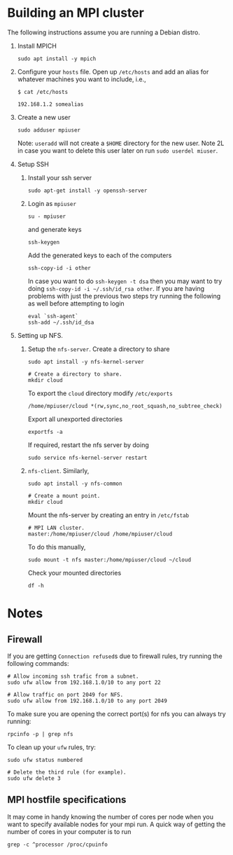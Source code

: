 # Building an MPI cluster

The following instructions assume you are running a Debian distro.

1. Install MPICH
   ```
   sudo apt install -y mpich
   ```

2. Configure your `hosts` file. Open up `/etc/hosts` and add an alias for
   whatever machines you want to include, i.e.,
   ```
   $ cat /etc/hosts

   192.168.1.2 somealias
   ```

3. Create a new user
   ```
   sudo adduser mpiuser
   ```

   Note: `useradd` will not create a `$HOME` directory for the new user.
   Note 2L in case you want to delete this user later on run `sudo userdel
   miuser`.

4. Setup SSH
   1. Install your ssh server
      ```
      sudo apt-get install -y openssh-server
      ```

   2. Login as `mpiuser`
      ```
      su - mpiuser
      ```

      and generate keys 
      ```
      ssh-keygen
      ```

      Add the generated keys to each of the computers
      ```
      ssh-copy-id -i other
      ```

      In case you want to do `ssh-keygen -t dsa` then you may want to try doing
      `ssh-copy-id -i ~/.ssh/id_rsa other`. 
      If you are having problems with just the previous two steps try running
      the following as well before attempting to login
      ```
      eval `ssh-agent`
      ssh-add ~/.ssh/id_dsa
      ```

5. Setting up NFS.
   1. Setup the `nfs-server`. Create a directory to share
      ```
      sudo apt install -y nfs-kernel-server

      # Create a directory to share.
      mkdir cloud
      ```

      To export the `cloud` directory modify `/etc/exports`
      ```
      /home/mpiuser/cloud *(rw,sync,no_root_squash,no_subtree_check)
      ```

      Export all unexported directories
      ```
      exportfs -a
      ```

      If required, restart the nfs server by doing
      ```
      sudo service nfs-kernel-server restart
      ```

   2. `nfs-client`. Similarly,
      ```
      sudo apt install -y nfs-common

      # Create a mount point.
      mkdir cloud
      ```

      Mount the nfs-server by creating an entry in `/etc/fstab`
      ```
      # MPI LAN cluster.
      master:/home/mpiuser/cloud /home/mpiuser/cloud
      ```
      To do this manually,
      ```
      sudo mount -t nfs master:/home/mpiuser/cloud ~/cloud
      ```

      Check your mounted directories
      ```
      df -h
      ```

# Notes
## Firewall
If you are getting `Connection refused`s due to firewall rules, try running the
following commands:
```
# Allow incoming ssh trafic from a subnet.
sudo ufw allow from 192.168.1.0/10 to any port 22

# Allow traffic on port 2049 for NFS.
sudo ufw allow from 192.168.1.0/10 to any port 2049
```

To make sure you are opening the correct port(s) for nfs you can always try
running:
```
rpcinfo -p | grep nfs
```

To clean up your `ufw` rules, try:
```
sudo ufw status numbered

# Delete the third rule (for example).
sudo ufw delete 3
```

## MPI hostfile specifications
It may come in handy knowing the number of cores per node when you want to
specify available nodes for your mpi run. A quick way of getting the number of
cores in your computer is to run
```
grep -c ^processor /proc/cpuinfo
```
